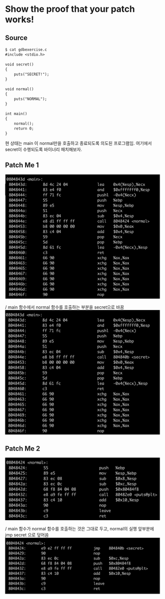 # Show the proof that your patch works!

## Source
```
$ cat gdbexercise.c
#include <stdio.h>

void secret()
{
    puts("SECRET!");
}

void normal()
{
    puts("NORMAL");
}

int main()
{
    normal();
    return 0;
}
```
현 상태는 main 이 normal만을 호출하고 종료되도록 의도된 프로그램임.
여기에서 secret이 수행되도록 바이너리 패치해보자.

## Patch Me 1
![Fig 1.1. Normal Program][img1]

/ main 함수에서 normal 함수를 호출하는 부분을 secret으로 바꿈 
![Fig 1.2. Patch 1 : ][img2]

## Patch Me 2
![Fig 1.3. Normal Program][img3]

/ main 함수가 normal 함수를 호출하는 것은 그대로 두고, normal의 실행 앞부분에 jmp secret 으로 덮어씀
![Fig 1.4. Patch 2 : ][img4]

[img1]: ./1.png
[img2]: ./2.png
[img3]: ./3.png
[img4]: ./4.png
